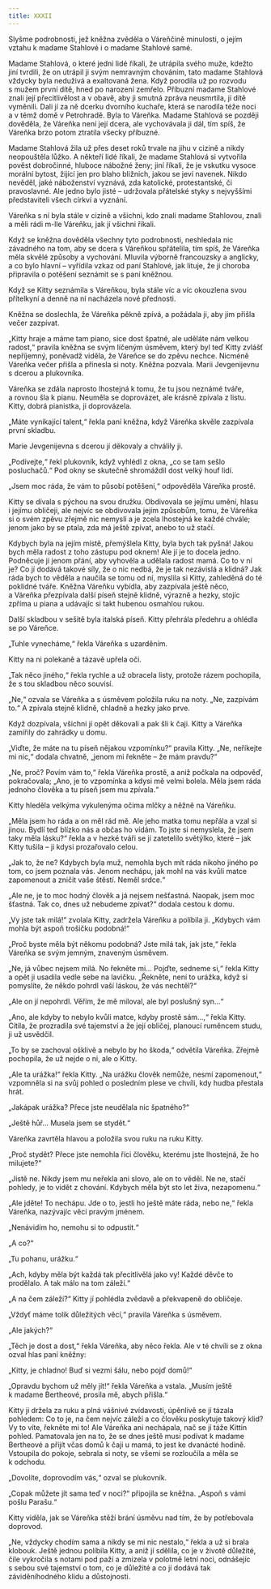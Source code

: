 ```yaml
---
title: XXXII
---
```


Slyšme podrobnosti, jež kněžna zvěděla o Váreňčině minulosti, o jejím vztahu k madame Stahlové i o madame Stahlové samé.

Madame Stahlová, o které jedni lidé říkali, že utrápila svého muže, kdežto jiní tvrdili, že on utrápil ji svým nemravným chováním, tato madame Stahlová vždycky byla neduživá a exaltovaná žena. Když porodila už po rozvodu s mužem první dítě, hned po narození zemřelo. Příbuzní madame Stahlové znali její přecitlivělost a v obavě, aby ji smutná zpráva neusmrtila, jí dítě vyměnili. Dali jí za ně dcerku dvorního kuchaře, která se narodila téže noci a v témž domě v Petrohradě. Byla to Váreňka. Madame Stahlová se později dověděla, že Váreňka není její dcera, ale vychovávala ji dál, tím spíš, že Váreňka brzo potom ztratila všecky příbuzné.

Madame Stahlová žila už přes deset roků trvale na jihu v cizině a nikdy neopouštěla lůžko. A někteří lidé říkali, že madame Stahlová si vytvořila pověst dobročinné, hluboce nábožné ženy; jiní říkali, že je vskutku vysoce morální bytost, žijící jen pro blaho bližních, jakou se jeví navenek. Nikdo nevěděl, jaké náboženství vyznává, zda katolické, protestantské, či pravoslavné. Ale jedno bylo jisté – udržovala přátelské styky s nejvyššími představiteli všech církví a vyznání.

Váreňka s ní byla stále v cizině a všichni, kdo znali madame Stahlovou, znali a měli rádi m-lle Váreňku, jak jí všichni říkali.

Když se kněžna dověděla všechny tyto podrobnosti, neshledala nic závadného na tom, aby se dcera s Váreňkou spřátelila, tím spíš, že Váreňka měla skvělé způsoby a vychování. Mluvila výborně francouzsky a anglicky, a co bylo hlavní – vyřídila vzkaz od paní Stahlové, jak lituje, že ji choroba připravila o potěšení seznámit se s paní kněžnou.

Když se Kitty seznámila s Váreňkou, byla stále víc a víc okouzlena svou přítelkyní a denně na ní nacházela nové přednosti.

Kněžna se doslechla, že Váreňka pěkně zpívá, a požádala ji, aby jim přišla večer zazpívat.

„Kitty hraje a máme tam piano, sice dost špatné, ale uděláte nám velkou radost,“ pravila kněžna se svým líčeným úsměvem, který byl teď Kitty zvlášť nepříjemný, poněvadž viděla, že Váreňce se do zpěvu nechce. Nicméně Váreňka večer přišla a přinesla si noty. Kněžna pozvala. Marii Jevgenijevnu s dcerou a plukovníka.

Váreňka se zdála naprosto lhostejná k tomu, že tu jsou neznámé tváře, a rovnou šla k pianu. Neuměla se doprovázet, ale krásně zpívala z listu. Kitty, dobrá pianistka, ji doprovázela.

„Máte vynikající talent,“ řekla paní kněžna, když Váreňka skvěle zazpívala první skladbu.

Marie Jevgenijevna s dcerou jí děkovaly a chválily ji.

„Podívejte,“ řekl plukovník, když vyhlédl z okna, „co se tam sešlo posluchačů.“ Pod okny se skutečně shromáždil dost velký houf lidí.

„Jsem moc ráda, že vám to působí potěšení,“ odpověděla Váreňka prostě.

Kitty se dívala s pýchou na svou družku. Obdivovala se jejímu umění, hlasu i jejímu obličeji, ale nejvíc se obdivovala jejím způsobům, tomu, že Váreňka si o svém zpěvu zřejmě nic nemyslí a je zcela lhostejná ke každé chvále; jenom jako by se ptala, zda má ještě zpívat, anebo to už stačí.

Kdybych byla na jejím místě, přemýšlela Kitty, byla bych tak pyšná! Jakou bych měla radost z toho zástupu pod oknem! Ale jí je to docela jedno. Podněcuje ji jenom přání, aby vyhověla a udělala radost mamá. Co to v ní je? Co jí dodává takové síly, že o nic nedbá, že je tak nezávislá a klidná? Jak ráda bych to věděla a naučila se tomu od ní, myslila si Kitty, zahleděná do té poklidné tváře. Kněžna Váreňku vybídla, aby zazpívala ještě něco, a Váreňka přezpívala další píseň stejně klidně, výrazně a hezky, stojíc zpříma u piana a udávajíc si takt hubenou osmahlou rukou.

Další skladbou v sešitě byla italská píseň. Kitty přehrála předehru a ohlédla se po Váreňce.

„Tuhle vynecháme,“ řekla Váreňka s uzarděním.

Kitty na ni polekaně a tázavě upřela oči.

„Tak něco jiného,“ řekla rychle a už obracela listy, protože rázem pochopila, že s tou skladbou něco souvisí.

„Ne,“ ozvala se Váreňka a s úsměvem položila ruku na noty. „Ne, zazpívám to.“ A zpívala stejně klidně, chladně a hezky jako prve.

Když dozpívala, všichni jí opět děkovali a pak šli k čaji. Kitty a Váreňka zamířily do zahrádky u domu.

„Viďte, že máte na tu píseň nějakou vzpomínku?“ pravila Kitty. „Ne, neříkejte mi nic,“ dodala chvatně, „jenom mi řekněte – že mám pravdu?“

„Ne, proč? Povím vám to,“ řekla Váreňka prostě, a aniž počkala na odpověď, pokračovala; „Ano, je to vzpomínka a kdysi mě velmi bolela. Měla jsem ráda jednoho člověka a tu píseň jsem mu zpívala.“

Kitty hleděla velkýma vykulenýma očima mlčky a něžně na Váreňku.

„Měla jsem ho ráda a on měl rád mě. Ale jeho matka tomu nepřála a vzal si jinou. Bydlí teď blízko nás a občas ho vídám. To jste si nemyslela, že jsem taky měla lásku?“ řekla a v hezké tváři se jí zatetelilo světýlko, které – jak Kitty tušila – ji kdysi prozařovalo celou.

„Jak to, že ne? Kdybych byla muž, nemohla bych mít ráda nikoho jiného po tom, co jsem poznala vás. Jenom nechápu, jak mohl na vás kvůli matce zapomenout a zničit vaše štěstí. Neměl srdce.“

„Ale ne, je to moc hodný člověk a já nejsem nešťastná. Naopak, jsem moc šťastná. Tak co, dnes už nebudeme zpívat?“ dodala cestou k domu.

„Vy jste tak milá!“ zvolala Kitty, zadržela Váreňku a políbila ji. „Kdybych vám mohla být aspoň trošičku podobná!“

„Proč byste měla být někomu podobná? Jste milá tak, jak jste,“ řekla Váreňka se svým jemným, znaveným úsměvem.

„Ne, já vůbec nejsem milá. No řekněte mi… Pojďte, sedneme si,“ řekla Kitty a opět ji usadila vedle sebe na lavičku. „Řekněte, není to urážka, když si pomyslíte, že někdo pohrdl vaší láskou, že vás nechtěl?“

„Ale on jí nepohrdl. Věřím, že mě miloval, ale byl poslušný syn…“

„Ano, ale kdyby to nebylo kvůli matce, kdyby prostě sám…,“ řekla Kitty. Cítila, že prozradila své tajemství a že její obličej, planoucí ruměncem studu, ji už usvědčil.

„To by se zachoval ošklivě a nebylo by ho škoda,“ odvětila Váreňka. Zřejmě pochopila, že už nejde o ni, ale o Kitty.

„Ale ta urážka!“ řekla Kitty. „Na urážku člověk nemůže, nesmí zapomenout,“ vzpomněla si na svůj pohled o posledním plese ve chvíli, kdy hudba přestala hrát.

„Jakápak urážka? Přece jste neudělala nic špatného?“

„Ještě hůř… Musela jsem se stydět.“

Váreňka zavrtěla hlavou a položila svou ruku na ruku Kitty.

„Proč stydět? Přece jste nemohla říci člověku, kterému jste lhostejná, že ho milujete?“

„Jistě ne. Nikdy jsem mu neřekla ani slovo, ale on to věděl. Ne ne, stačí pohledy, je to vidět z chování. Kdybych měla být sto let živa, nezapomenu.“

„Ale jděte! To nechápu. Jde o to, jestli ho ještě máte ráda, nebo ne,“ řekla Váreňka, nazývajíc věci pravým jménem.

„Nenávidím ho, nemohu si to odpustit.“

„A co?“

„Tu pohanu, urážku.“

„Ach, kdyby měla být každá tak přecitlivělá jako vy! Každé děvče to prodělalo. A tak málo na tom záleží.“

„A na čem záleží?“ Kitty jí pohlédla zvědavě a překvapeně do obličeje.

„Vždyť máme tolik důležitých věcí,“ pravila Váreňka s úsměvem.

„Ale jakých?“

„Těch je dost a dost,“ řekla Váreňka, aby něco řekla. Ale v té chvíli se z okna ozval hlas paní kněžny:

„Kitty, je chladno! Buď si vezmi šálu, nebo pojď domů!“

„Opravdu bychom už měly jít!“ řekla Váreňka a vstala. „Musím ještě k madame Bertheové, prosila mě, abych přišla.“

Kitty ji držela za ruku a plná vášnivé zvídavosti, úpěnlivě se jí tázala pohledem: Co to je, na čem nejvíc záleží a co člověku poskytuje takový klid? Vy to víte, řekněte mi to! Ale Váreňka ani nechápala, nač se jí táže Kittin pohled. Pamatovala jen na to, že se dnes ještě musí podívat k madame Bertheové a přijít včas domů k čaji u mamá, to jest ke dvanácté hodině. Vstoupila do pokoje, sebrala si noty, se všemi se rozloučila a měla se k odchodu.

„Dovolíte, doprovodím vás,“ ozval se plukovník.

„Copak můžete jít sama teď v noci?“ připojila se kněžna. „Aspoň s vámi pošlu Parašu.“

Kitty viděla, jak se Váreňka stěží brání úsměvu nad tím, že by potřebovala doprovod.

„Ne, vždycky chodím sama a nikdy se mi nic nestalo,“ řekla a už si brala klobouk. Ještě jednou políbila Kitty, a aniž jí sdělila, co je v životě důležité, čile vykročila s notami pod paží a zmizela v polotmě letní noci, odnášejíc s sebou své tajemství o tom, co je důležité a co jí dodává tak záviděníhodného klidu a důstojnosti.
